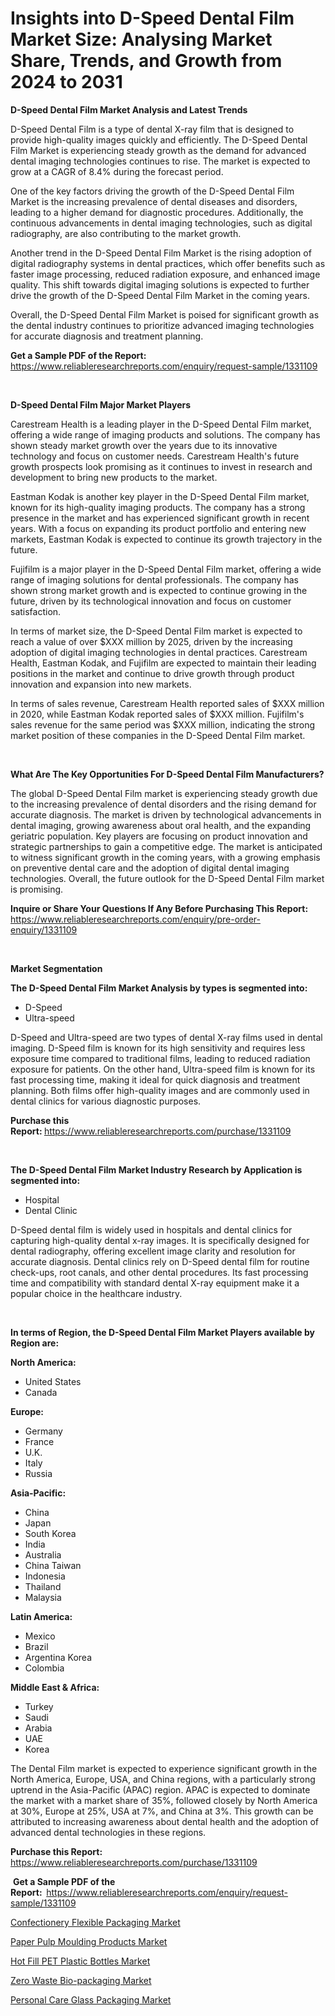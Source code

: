 <p><h1>Insights into D-Speed Dental Film Market Size: Analysing Market Share, Trends, and Growth from 2024 to 2031</h1></p><p><strong>D-Speed Dental Film Market Analysis and Latest Trends</strong></p>
<p><p>D-Speed Dental Film is a type of dental X-ray film that is designed to provide high-quality images quickly and efficiently. The D-Speed Dental Film Market is experiencing steady growth as the demand for advanced dental imaging technologies continues to rise. The market is expected to grow at a CAGR of 8.4% during the forecast period.</p><p>One of the key factors driving the growth of the D-Speed Dental Film Market is the increasing prevalence of dental diseases and disorders, leading to a higher demand for diagnostic procedures. Additionally, the continuous advancements in dental imaging technologies, such as digital radiography, are also contributing to the market growth.</p><p>Another trend in the D-Speed Dental Film Market is the rising adoption of digital radiography systems in dental practices, which offer benefits such as faster image processing, reduced radiation exposure, and enhanced image quality. This shift towards digital imaging solutions is expected to further drive the growth of the D-Speed Dental Film Market in the coming years.</p><p>Overall, the D-Speed Dental Film Market is poised for significant growth as the dental industry continues to prioritize advanced imaging technologies for accurate diagnosis and treatment planning.</p></p>
<p><strong>Get a Sample PDF of the Report:&nbsp;</strong> <a href="https://www.reliableresearchreports.com/enquiry/request-sample/1331109">https://www.reliableresearchreports.com/enquiry/request-sample/1331109</a></p>
<p>&nbsp;</p>
<p><strong>D-Speed Dental Film Major Market Players</strong></p>
<p><p>Carestream Health is a leading player in the D-Speed Dental Film market, offering a wide range of imaging products and solutions. The company has shown steady market growth over the years due to its innovative technology and focus on customer needs. Carestream Health's future growth prospects look promising as it continues to invest in research and development to bring new products to the market.</p><p>Eastman Kodak is another key player in the D-Speed Dental Film market, known for its high-quality imaging products. The company has a strong presence in the market and has experienced significant growth in recent years. With a focus on expanding its product portfolio and entering new markets, Eastman Kodak is expected to continue its growth trajectory in the future.</p><p>Fujifilm is a major player in the D-Speed Dental Film market, offering a wide range of imaging solutions for dental professionals. The company has shown strong market growth and is expected to continue growing in the future, driven by its technological innovation and focus on customer satisfaction.</p><p>In terms of market size, the D-Speed Dental Film market is expected to reach a value of over $XXX million by 2025, driven by the increasing adoption of digital imaging technologies in dental practices. Carestream Health, Eastman Kodak, and Fujifilm are expected to maintain their leading positions in the market and continue to drive growth through product innovation and expansion into new markets.</p><p>In terms of sales revenue, Carestream Health reported sales of $XXX million in 2020, while Eastman Kodak reported sales of $XXX million. Fujifilm's sales revenue for the same period was $XXX million, indicating the strong market position of these companies in the D-Speed Dental Film market.</p></p>
<p>&nbsp;</p>
<p><strong>What Are The Key Opportunities For D-Speed Dental Film Manufacturers?</strong></p>
<p><p>The global D-Speed Dental Film market is experiencing steady growth due to the increasing prevalence of dental disorders and the rising demand for accurate diagnosis. The market is driven by technological advancements in dental imaging, growing awareness about oral health, and the expanding geriatric population. Key players are focusing on product innovation and strategic partnerships to gain a competitive edge. The market is anticipated to witness significant growth in the coming years, with a growing emphasis on preventive dental care and the adoption of digital dental imaging technologies. Overall, the future outlook for the D-Speed Dental Film market is promising.</p></p>
<p><strong>Inquire or Share Your Questions If Any Before Purchasing This Report:</strong> <a href="https://www.reliableresearchreports.com/enquiry/pre-order-enquiry/1331109">https://www.reliableresearchreports.com/enquiry/pre-order-enquiry/1331109</a></p>
<p>&nbsp;</p>
<p><strong>Market Segmentation</strong></p>
<p><strong>The D-Speed Dental Film Market Analysis by types is segmented into:</strong></p>
<p><ul><li>D-Speed</li><li>Ultra-speed</li></ul></p>
<p><p>D-Speed and Ultra-speed are two types of dental X-ray films used in dental imaging. D-Speed film is known for its high sensitivity and requires less exposure time compared to traditional films, leading to reduced radiation exposure for patients. On the other hand, Ultra-speed film is known for its fast processing time, making it ideal for quick diagnosis and treatment planning. Both films offer high-quality images and are commonly used in dental clinics for various diagnostic purposes.</p></p>
<p><strong>Purchase this Report:&nbsp;</strong><a href="https://www.reliableresearchreports.com/purchase/1331109">https://www.reliableresearchreports.com/purchase/1331109</a></p>
<p>&nbsp;</p>
<p><strong>The D-Speed Dental Film Market Industry Research by Application is segmented into:</strong></p>
<p><ul><li>Hospital</li><li>Dental Clinic</li></ul></p>
<p><p>D-Speed dental film is widely used in hospitals and dental clinics for capturing high-quality dental x-ray images. It is specifically designed for dental radiography, offering excellent image clarity and resolution for accurate diagnosis. Dental clinics rely on D-Speed dental film for routine check-ups, root canals, and other dental procedures. Its fast processing time and compatibility with standard dental X-ray equipment make it a popular choice in the healthcare industry.</p></p>
<p>&nbsp;</p>
<p><strong>In terms of Region, the D-Speed Dental Film Market Players available by Region are:</strong></p>
<p>
    <p> <strong> North America: </strong>
        <ul>
            <li>United States</li>
            <li>Canada</li>
        </ul>
        </p> 
    <p> <strong> Europe: </strong>
        <ul>
            <li>Germany</li>
            <li>France</li>
            <li>U.K.</li>
            <li>Italy</li>
            <li>Russia</li>
        </ul>
        </p> 
    <p> <strong> Asia-Pacific: </strong>
        <ul>
            <li>China</li>
            <li>Japan</li>
            <li>South Korea</li>
            <li>India</li>
            <li>Australia</li>
            <li>China Taiwan</li>
            <li>Indonesia</li>
            <li>Thailand</li>
            <li>Malaysia</li>
        </ul>
        </p> 
    <p> <strong> Latin America: </strong>
        <ul>
            <li>Mexico</li>
            <li>Brazil</li>
            <li>Argentina Korea</li>
            <li>Colombia</li>
        </ul>
        </p> 
    <p> <strong> Middle East & Africa: </strong>
        <ul>
            <li>Turkey</li>
            <li>Saudi</li>
            <li>Arabia</li>
            <li>UAE</li>
            <li>Korea</li>
        </ul>
    </p>
    </p>
<p><p>The Dental Film market is expected to experience significant growth in the North America, Europe, USA, and China regions, with a particularly strong uptrend in the Asia-Pacific (APAC) region. APAC is expected to dominate the market with a market share of 35%, followed closely by North America at 30%, Europe at 25%, USA at 7%, and China at 3%. This growth can be attributed to increasing awareness about dental health and the adoption of advanced dental technologies in these regions.</p></p>
<p><strong>Purchase this Report: </strong><a href="https://www.reliableresearchreports.com/purchase/1331109">https://www.reliableresearchreports.com/purchase/1331109</a></p>
<p>&nbsp;<strong>Get a Sample PDF of the Report:&nbsp;&nbsp;</strong><a href="https://www.reliableresearchreports.com/enquiry/request-sample/1331109">https://www.reliableresearchreports.com/enquiry/request-sample/1331109</a></p>
<p><strong></strong></p>
<p><p><a href="https://medium.com/@williefields75r/confectionery-flexible-packaging-market-share-evolution-and-market-growth-trends-2024-2031-8d8251cfa08e">Confectionery Flexible Packaging Market</a></p><p><a href="https://medium.com/@williefields75r/paper-pulp-moulding-products-market-insight-market-trends-growth-forecasted-from-2024-to-2031-98186d73b086">Paper Pulp Moulding Products Market</a></p><p><a href="https://medium.com/@williefields75r/hot-fill-pet-plastic-bottles-market-outlook-industry-overview-and-forecast-2024-to-2031-0d08115d25db">Hot Fill PET Plastic Bottles Market</a></p><p><a href="https://medium.com/@williefields75r/zero-waste-bio-packaging-market-research-report-its-history-and-forecast-2024-to-2031-b8e656cd3ad6">Zero Waste Bio-packaging Market</a></p><p><a href="https://medium.com/@williefields75r/personal-care-glass-packaging-market-competitive-analysis-market-trends-and-forecast-to-2031-01a13c4b78bb">Personal Care Glass Packaging Market</a></p></p>